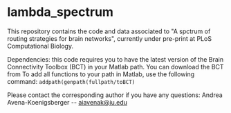 # lambda_spectrum

This repository contains the code and data associated to "A spctrum of routing strategies for brain networks", currently under pre-print at PLoS Computational Biology.


Dependencies: this code requires you to have the latest version of the Brain Connectivity Toolbox (BCT) in your Matlab path. You can download the BCT from 
To add all functions to your path in Matlab, use the following command:
```addpath(genpath(fullpath/toBCT)```

Please contact the corresponding author if you have any questions:
Andrea Avena-Koenigsberger -- aiavenak@iu.edu
